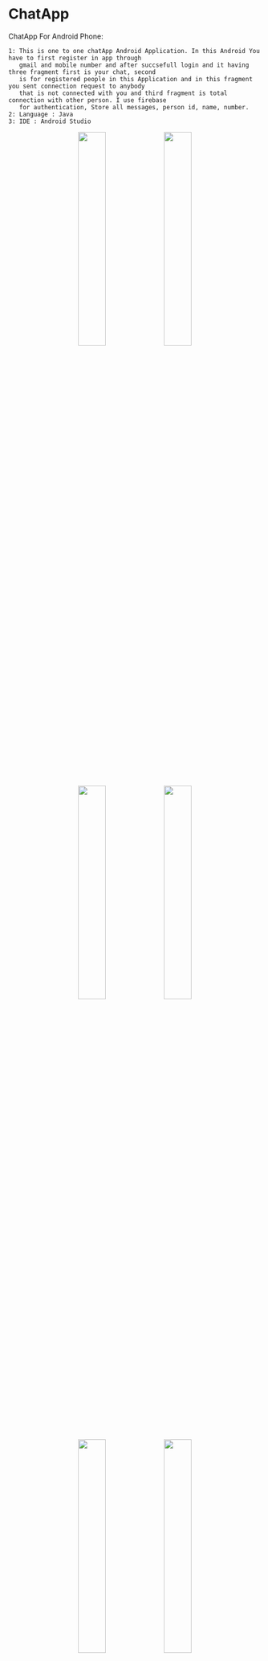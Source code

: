 # ChatApp
ChatApp For Android Phone:
	
	1: This is one to one chatApp Android Application. In this Android You have to first register in app through 
	   gmail and mobile number and after succsefull login and it having three fragment first is your chat, second 
	   is for registered people in this Application and in this fragment you sent connection request to anybody 
	   that is not connected with you and third fragment is total connection with other person. I use firebase 
	   for authentication, Store all messages, person id, name, number.
	2: Language : Java
	3: IDE : Android Studio
<p align="center" width="100%">
  <img width="33%" src="https://user-images.githubusercontent.com/35190293/95014764-a6373980-0666-11eb-8f48-3457d0f14bff.jpg">
  <img width="33%" src="https://user-images.githubusercontent.com/35190293/95014775-c7982580-0666-11eb-8811-ec82108c1e15.jpg">
</p>
<p align="center" width="100%">
  <img width="33%" src="https://user-images.githubusercontent.com/35190293/95014775-c7982580-0666-11eb-8811-ec82108c1e15.jpg">
  <img width="33%" src="https://user-images.githubusercontent.com/35190293/95014773-c23adb00-0666-11eb-90c8-7a676e6afc30.jpg">
</p>
<p align="center" width="100%">
  <img width="33%" src="https://user-images.githubusercontent.com/35190293/95014790-ded71300-0666-11eb-8747-c04eb454c7c1.jpg">
  <img width="33%" src="https://user-images.githubusercontent.com/35190293/95014761-a3d4df80-0666-11eb-9000-e299c9fa9fb0.jpg">
</p>
<p align="center" width="100%">
  <img width="33%" src="https://user-images.githubusercontent.com/35190293/95014757-9ae40e00-0666-11eb-8d10-e901d750bed3.jpg">
  <img width="33%" src="https://user-images.githubusercontent.com/35190293/95014760-a20b1c00-0666-11eb-96ab-17b5721f0aa7.jpg">
</p>
<p align="center" width="100%">
  <img width="33%" src="https://user-images.githubusercontent.com/35190293/95014763-a5060c80-0666-11eb-9e0a-e7701afc69dc.jpg">
  <img width="33%" src="https://user-images.githubusercontent.com/35190293/95014194-ec8a9980-0662-11eb-81b6-fb4b201293c2.png">
</p>
